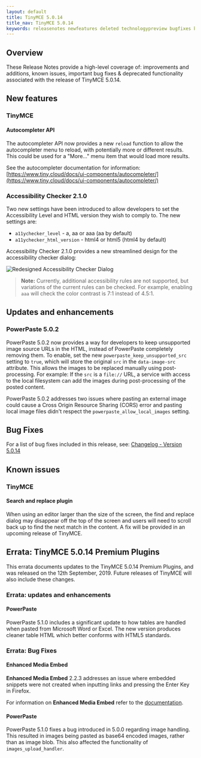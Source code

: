 ```yaml
---
layout: default
title: TinyMCE 5.0.14
title_nav: TinyMCE 5.0.14
keywords: releasenotes newfeatures deleted technologypreview bugfixes knownissues
---
```


## Overview

These Release Notes provide a high-level coverage of: improvements and additions, known issues, important bug fixes & deprecated functionality associated with the release of TinyMCE 5.0.14.

## New features

### TinyMCE

#### Autocompleter API

The autocompleter API now provides a new `reload` function to allow the autocompleter menu to reload, with potentially more or different results. This could be used for a "More..." menu item that would load more results.

See the autocompleter documentation for information: [https://www.tiny.cloud/docs/ui-components/autocompleter/](https://www.tiny.cloud/docs/ui-components/autocompleter/)


### Accessibility Checker 2.1.0

Two new settings have been introduced to allow developers to set the Accessibility Level and HTML version they wish to comply to. The new settings are:

* `a11ychecker_level`  - a, aa or aaa (aa by default)
* `a11ychecker_html_version` - html4 or html5 (html4 by default)

Accessibility Checker 2.1.0 provides a new streamlined design for the accessibility checker dialog:

![Redesigned Accessibility Checker Dialog]({{site.baseurl}}/images/accessibility_checker.png)

> **Note:** Currently, additional accessibility rules are not supported, but variations of the current rules can be checked. For example, enabling `aaa` will check the color contrast is 7:1 instead of 4.5:1.

## Updates and enhancements

### PowerPaste 5.0.2

PowerPaste 5.0.2 now provides a way for developers to keep unsupported image source URLs in the HTML, instead of PowerPaste completely removing them. To enable, set the new `powerpaste_keep_unsupported_src` setting to `true`, which will store the original `src` in the `data-image-src` attribute. This allows the images to be replaced manually using post-processing. For example: If the `src` is a `file://` URL, a service with access to the local filesystem can add the images during post-processing of the posted content.

PowerPaste 5.0.2 addresses two issues where pasting an external image could cause a Cross Origin Resource Sharing (CORS) error and pasting local image files didn't respect the `powerpaste_allow_local_images` setting.

## Bug Fixes

For a list of bug fixes included in this release, see: [Changelog - Version 5.0.14](https://www.tiny.cloud/docs/changelog/#version5014august192019)

## Known issues

### TinyMCE

#### Search and replace plugin

When using an editor larger than the size of the screen, the find and replace dialog may disappear off the top
of the screen and users will need to scroll back up to find the next match in the content. A fix will be provided in an upcoming
release of TinyMCE.

## Errata&#58; TinyMCE 5.0.14 Premium Plugins

This errata documents updates to the TinyMCE 5.0.14 Premium Plugins, and was released on the 12th September, 2019. Future releases of TinyMCE will also include these changes.

### Errata&#58; updates and enhancements

#### PowerPaste

PowerPaste 5.1.0 includes a significant update to how tables are handled when pasted from Microsoft Word or Excel. The new version produces cleaner table HTML which better conforms with HTML5 standards. 

### Errata&#58; Bug Fixes

#### Enhanced Media Embed

**Enhanced Media Embed** 2.2.3 addresses an issue where embedded snippets were not created when inputting links and pressing the Enter Key in Firefox.

For information on **Enhanced Media Embed** refer to the [documentation]({{site.baseurl}}/plugins/mediaembed/).

#### PowerPaste

PowerPaste 5.1.0 fixes a bug introduced in 5.0.0 regarding image handling. This resulted in images being pasted as base64 encoded images, rather than as image blob. This also affected the functionality of `images_upload_handler`.
